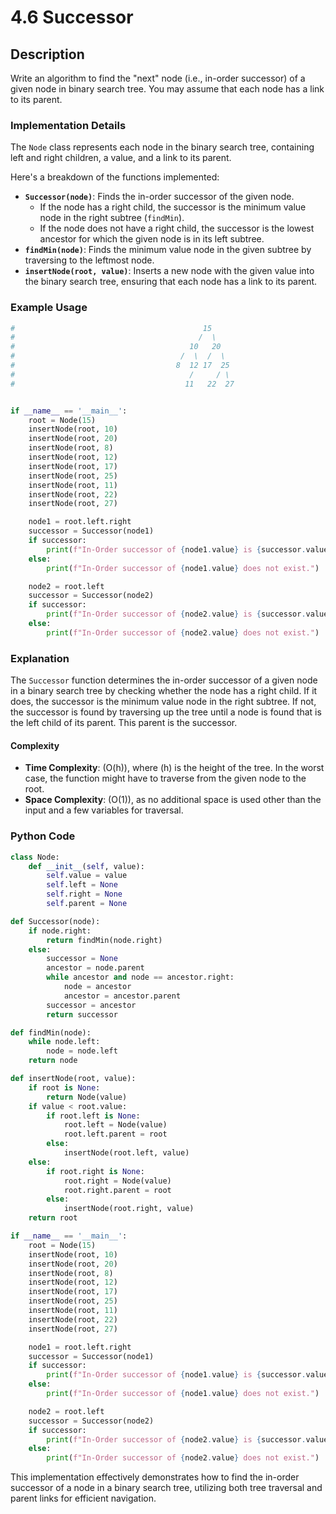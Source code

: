 # 4.6 Successor

## Description
Write an algorithm to find the "next" node (i.e., in-order successor) of a given node in binary search tree. You may assume that each node has a link to its parent.

### Implementation Details
The `Node` class represents each node in the binary search tree, containing left and right children, a value, and a link to its parent.

Here's a breakdown of the functions implemented:

- **`Successor(node)`**: Finds the in-order successor of the given node.
  - If the node has a right child, the successor is the minimum value node in the right subtree (`findMin`).
  - If the node does not have a right child, the successor is the lowest ancestor for which the given node is in its left subtree.
- **`findMin(node)`**: Finds the minimum value node in the given subtree by traversing to the leftmost node.
- **`insertNode(root, value)`**: Inserts a new node with the given value into the binary search tree, ensuring that each node has a link to its parent.

### Example Usage



```python
#                                          15
#                                         /  \
#                                       10   20
#                                     /  \  /  \
#                                    8  12 17  25
#                                       /     / \
#                                      11   22  27


if __name__ == '__main__':
    root = Node(15)
    insertNode(root, 10)
    insertNode(root, 20)
    insertNode(root, 8)
    insertNode(root, 12)
    insertNode(root, 17)
    insertNode(root, 25)
    insertNode(root, 11)
    insertNode(root, 22)
    insertNode(root, 27)

    node1 = root.left.right
    successor = Successor(node1)
    if successor:
        print(f"In-Order successor of {node1.value} is {successor.value}")
    else:
        print(f"In-Order successor of {node1.value} does not exist.")

    node2 = root.left
    successor = Successor(node2)
    if successor:
        print(f"In-Order successor of {node2.value} is {successor.value}")
    else:
        print(f"In-Order successor of {node2.value} does not exist.")
```

### Explanation
The `Successor` function determines the in-order successor of a given node in a binary search tree by checking whether the node has a right child. If it does, the successor is the minimum value node in the right subtree. If not, the successor is found by traversing up the tree until a node is found that is the left child of its parent. This parent is the successor.

#### Complexity
- **Time Complexity**: \(O(h)\), where \(h\) is the height of the tree. In the worst case, the function might have to traverse from the given node to the root.
- **Space Complexity**: \(O(1)\), as no additional space is used other than the input and a few variables for traversal.

### Python Code

```python
class Node:
    def __init__(self, value):
        self.value = value
        self.left = None
        self.right = None
        self.parent = None

def Successor(node):
    if node.right:
        return findMin(node.right)
    else:
        successor = None
        ancestor = node.parent
        while ancestor and node == ancestor.right:
            node = ancestor
            ancestor = ancestor.parent
        successor = ancestor
        return successor

def findMin(node):
    while node.left:
        node = node.left
    return node

def insertNode(root, value):
    if root is None:
        return Node(value)
    if value < root.value:
        if root.left is None:
            root.left = Node(value)
            root.left.parent = root
        else:
            insertNode(root.left, value)
    else:
        if root.right is None:
            root.right = Node(value)
            root.right.parent = root
        else:
            insertNode(root.right, value)
    return root

if __name__ == '__main__':
    root = Node(15)
    insertNode(root, 10)
    insertNode(root, 20)
    insertNode(root, 8)
    insertNode(root, 12)
    insertNode(root, 17)
    insertNode(root, 25)
    insertNode(root, 11)
    insertNode(root, 22)
    insertNode(root, 27)

    node1 = root.left.right
    successor = Successor(node1)
    if successor:
        print(f"In-Order successor of {node1.value} is {successor.value}")
    else:
        print(f"In-Order successor of {node1.value} does not exist.")

    node2 = root.left
    successor = Successor(node2)
    if successor:
        print(f"In-Order successor of {node2.value} is {successor.value}")
    else:
        print(f"In-Order successor of {node2.value} does not exist.")
```

This implementation effectively demonstrates how to find the in-order successor of a node in a binary search tree, utilizing both tree traversal and parent links for efficient navigation.
